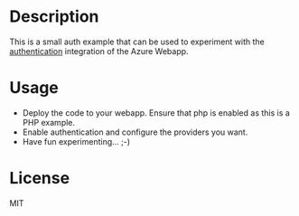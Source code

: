 Description
===========
This is a small auth example that can be used to experiment with the [authentication](https://docs.microsoft.com/en-us/azure/app-service/app-service-authentication-overview) integration of the Azure Webapp.

Usage
=====
* Deploy the code to your webapp. Ensure that php is enabled as this is a PHP example.
* Enable authentication and configure the providers you want.
* Have fun experimenting... ;-)


License
=======
MIT